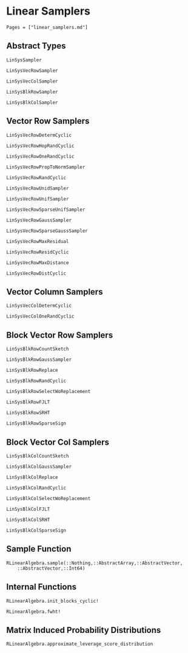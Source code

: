 # Linear Samplers

```@contents
Pages = ["linear_samplers.md"]
```

## Abstract Types

```@docs
LinSysSampler

LinSysVecRowSampler

LinSysVecColSampler

LinSysBlkRowSampler

LinSysBlkColSampler
```

## Vector Row Samplers

```@docs
LinSysVecRowDetermCyclic

LinSysVecRowHopRandCyclic

LinSysVecRowOneRandCyclic

LinSysVecRowPropToNormSampler

LinSysVecRowRandCyclic

LinSysVecRowUnidSampler

LinSysVecRowUnifSampler

LinSysVecRowSparseUnifSampler

LinSysVecRowGaussSampler

LinSysVecRowSparseGaussSampler

LinSysVecRowMaxResidual

LinSysVecRowResidCyclic

LinSysVecRowMaxDistance

LinSysVecRowDistCyclic
```

## Vector Column Samplers

```@docs
LinSysVecColDetermCyclic

LinSysVecColOneRandCyclic
```

## Block Vector Row Samplers

```@docs
LinSysBlkRowCountSketch

LinSysBlkRowGaussSampler

LinSysBlkRowReplace

LinSysBlkRowRandCyclic

LinSysBlkRowSelectWoReplacement

LinSysBlkRowFJLT

LinSysBlkRowSRHT

LinSysBlkRowSparseSign
```

## Block Vector Col Samplers

```@docs
LinSysBlkColCountSketch

LinSysBlkColGaussSampler

LinSysBlkColReplace

LinSysBlkColRandCyclic

LinSysBlkColSelectWoReplacement

LinSysBlkColFJLT

LinSysBlkColSRHT

LinSysBlkColSparseSign
```

## Sample Function
```@docs
RLinearAlgebra.sample(::Nothing,::AbstractArray,::AbstractVector,
    ::AbstractVector,::Int64)
```

## Internal Functions
```@docs
RLinearAlgebra.init_blocks_cyclic!

RLinearAlgebra.fwht!
```

## Matrix Induced Probability Distributions 
 ```@docs
 RLinearAlgebra.approximate_leverage_score_distribution
 ```